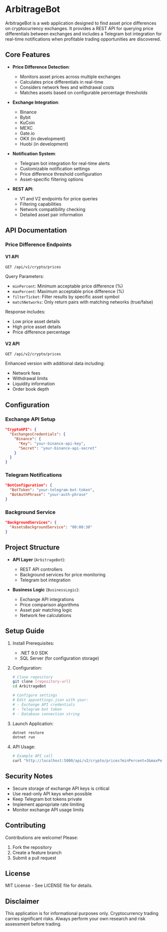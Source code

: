 # ArbitrageBot

ArbitrageBot is a web application designed to find asset price differences on cryptocurrency exchanges. It provides a REST API for querying price differentials between exchanges and includes a Telegram bot integration for real-time notifications when profitable trading opportunities are discovered.

## Core Features

- **Price Difference Detection**: 
  - Monitors asset prices across multiple exchanges
  - Calculates price differentials in real-time
  - Considers network fees and withdrawal costs
  - Matches assets based on configurable percentage thresholds

- **Exchange Integration**: 
  - Binance
  - Bybit
  - KuCoin
  - MEXC
  - Gate.io
  - OKX (in development)
  - Huobi (in development)

- **Notification System**:
  - Telegram bot integration for real-time alerts
  - Customizable notification settings
  - Price difference threshold configuration
  - Asset-specific filtering options

- **REST API**:
  - V1 and V2 endpoints for price queries
  - Filtering capabilities
  - Network compatibility checking
  - Detailed asset pair information

## API Documentation

### Price Difference Endpoints

#### V1 API
```http
GET /api/v1/crypto/prices
```

Query Parameters:
- `minPercent`: Minimum acceptable price difference (%)
- `maxPercent`: Maximum acceptable price difference (%)
- `filterTicket`: Filter results by specific asset symbol
- `matchNetworks`: Only return pairs with matching networks (true/false)

Response includes:
- Low price asset details
- High price asset details
- Price difference percentage

#### V2 API
```http
GET /api/v2/crypto/prices
```
Enhanced version with additional data including:
- Network fees
- Withdrawal limits
- Liquidity information
- Order book depth

## Configuration

### Exchange API Setup
```json
"CryptoAPI": {
  "ExchangesCredentials": {
    "Binance": {
      "Key": "your-binance-api-key",
      "Secret": "your-binance-api-secret"
    }
  }
}
```

### Telegram Notifications
```json
"BotConfiguration": {
  "BotToken": "your-telegram-bot-token",
  "BotAuthPhrase": "your-auth-phrase"
}
```

### Background Service
```json
"BackgroundServices": {
  "AssetsBackgroundService": "00:00:30"  
}
```

## Project Structure

- **API Layer** (`ArbitrageBot`):
  - REST API controllers
  - Background services for price monitoring
  - Telegram bot integration

- **Business Logic** (`BusinessLogic`):
  - Exchange API integrations
  - Price comparison algorithms
  - Asset pair matching logic
  - Network fee calculations

## Setup Guide

1. Install Prerequisites:
   - .NET 9.0 SDK
   - SQL Server (for configuration storage)

2. Configuration:
   ```bash
   # Clone repository
   git clone [repository-url]
   cd ArbitrageBot

   # Configure settings
   # Edit appsettings.json with your:
   # - Exchange API credentials
   # - Telegram bot token
   # - Database connection string
   ```

3. Launch Application:
   ```bash
   dotnet restore
   dotnet run
   ```

4. API Usage:
   ```bash
   # Example API call
   curl "http://localhost:5000/api/v2/crypto/prices?minPercent=3&maxPercent=100&matchNetworks=true&filterTicket=USDT"
   ```

## Security Notes

- Secure storage of exchange API keys is critical
- Use read-only API keys when possible
- Keep Telegram bot tokens private
- Implement appropriate rate limiting
- Monitor exchange API usage limits

## Contributing

Contributions are welcome! Please:
1. Fork the repository
2. Create a feature branch
3. Submit a pull request

## License

MIT License - See LICENSE file for details.

## Disclaimer

This application is for informational purposes only. Cryptocurrency trading carries significant risks. Always perform your own research and risk assessment before trading. 